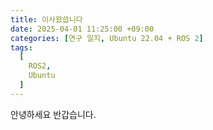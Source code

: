 ```yaml
---
title: 이사왔씁니다
date: 2025-04-01 11:25:00 +09:00
categories: [연구 일지, Ubuntu 22.04 + ROS 2]
tags:
  [
    ROS2,
    Ubuntu
  ]
---
```


안녕하세요 반갑습니다.